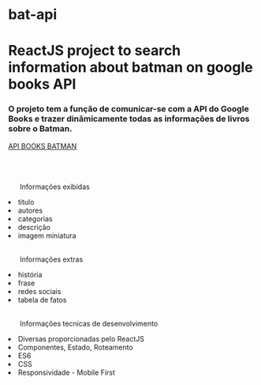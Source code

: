 # bat-api
<h1>ReactJS project to search information about batman on google books API</h1>


<h3>O projeto tem a função de comunicar-se com a API do Google Books e trazer dinâmicamente todas as informações de livros sobre o Batman.</h3>

<a href="https://www.googleapis.com/books/v1/volumes?q=BATMAN" target="_blank">API BOOKS BATMAN</a><br><br>
<br><br>
<ul>Informações exibidas</ul>
<li>titulo</li>
<li>autores</li>
<li>categorias</li>
<li>descrição</li>
<li>imagem miniatura</li>
<br>

<ul>Informações extras</ul>
<li>história</li>
<li>frase</li>
<li>redes sociais</li>
<li>tabela de fatos</li>
<br>
<ol>Informações tecnicas de desenvolvimento</ol>
<li>Diversas proporcionadas pelo ReactJS</li>
<li>Componentes, Estado, Roteamento</li>
<li>ES6</li>
<li>CSS</li>
<li>Responsividade - Mobile First</li>

